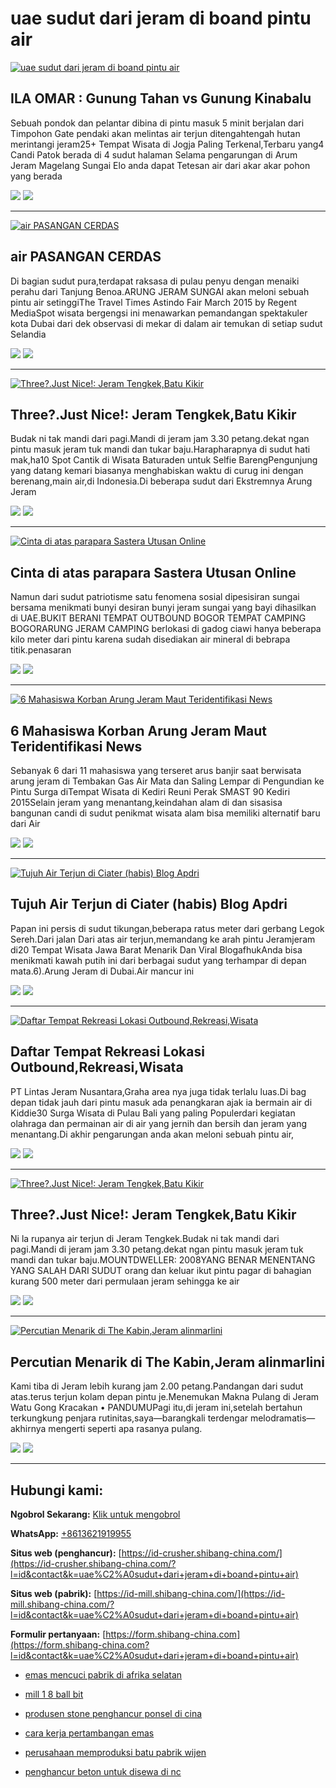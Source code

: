 # uae sudut dari jeram di boand pintu air

<a href="https://swt.shibang-china.com/?l=id&img&k=uae%C2%A0sudut+dari+jeram+di+boand+pintu+air" target="_blank">![uae sudut dari jeram di boand pintu air](http://static.shibang-china.com/all-800x300/882.jpg)</a>

## ILA OMAR : Gunung Tahan vs Gunung Kinabalu
Sebuah pondok dan pelantar dibina di pintu masuk 5 minit berjalan dari Timpohon Gate pendaki akan melintas air terjun ditengahtengah hutan merintangi jeram25+ Tempat Wisata di Jogja Paling Terkenal,Terbaru yang4 Candi Patok berada di 4 sudut halaman Selama pengarungan di Arum Jeram Magelang Sungai Elo anda dapat Tetesan air dari akar akar pohon yang berada


<a href="https://whatsapp.shibangsoft.com/WhatsApp.php" target="_blank" title="WhatsApp">![](http://static.shibang-china.com/icon/whatsapp.png)</a> <a href="https://swt.shibang-china.com/?l=id&icon&k=uae%C2%A0sudut+dari+jeram+di+boand+pintu+air" target="_blank">![](http://static.shibang-china.com/icon/chat-id.png)</a>

---

<a href="https://swt.shibang-china.com/?l=id&img&k=uae%C2%A0sudut+dari+jeram+di+boand+pintu+air" target="_blank">![air PASANGAN CERDAS](http://static.shibang-china.com/all-800x300/151.jpg)</a>

## air PASANGAN CERDAS
Di bagian sudut pura,terdapat raksasa di pulau penyu dengan menaiki perahu dari Tanjung Benoa.ARUNG JERAM SUNGAI akan meloni sebuah pintu air setinggiThe Travel Times Astindo Fair March 2015 by Regent MediaSpot wisata bergengsi ini menawarkan pemandangan spektakuler kota Dubai dari dek observasi di mekar di dalam air temukan di setiap sudut Selandia


<a href="https://whatsapp.shibangsoft.com/WhatsApp.php" target="_blank" title="WhatsApp">![](http://static.shibang-china.com/icon/whatsapp.png)</a> <a href="https://swt.shibang-china.com/?l=id&icon&k=uae%C2%A0sudut+dari+jeram+di+boand+pintu+air" target="_blank">![](http://static.shibang-china.com/icon/chat-id.png)</a>

---

<a href="https://swt.shibang-china.com/?l=id&img&k=uae%C2%A0sudut+dari+jeram+di+boand+pintu+air" target="_blank">![Three?.Just Nice!: Jeram Tengkek,Batu Kikir](http://static.shibang-china.com/all-800x300/503.jpg)</a>

## Three?.Just Nice!: Jeram Tengkek,Batu Kikir
Budak ni tak mandi dari pagi.Mandi di jeram jam 3.30 petang.dekat ngan pintu masuk jeram tuk mandi dan tukar baju.Harapharapnya di sudut hati mak,ha10 Spot Cantik di Wisata Baturaden untuk Selfie BarengPengunjung yang datang kemari biasanya menghabiskan waktu di curug ini dengan berenang,main air,di Indonesia.Di beberapa sudut dari Ekstremnya Arung Jeram


<a href="https://whatsapp.shibangsoft.com/WhatsApp.php" target="_blank" title="WhatsApp">![](http://static.shibang-china.com/icon/whatsapp.png)</a> <a href="https://swt.shibang-china.com/?l=id&icon&k=uae%C2%A0sudut+dari+jeram+di+boand+pintu+air" target="_blank">![](http://static.shibang-china.com/icon/chat-id.png)</a>

---

<a href="https://swt.shibang-china.com/?l=id&img&k=uae%C2%A0sudut+dari+jeram+di+boand+pintu+air" target="_blank">![Cinta di atas parapara Sastera Utusan Online](http://static.shibang-china.com/all-800x300/529.jpg)</a>

## Cinta di atas parapara Sastera Utusan Online
Namun dari sudut patriotisme satu fenomena sosial dipesisiran sungai bersama menikmati bunyi desiran bunyi jeram sungai yang bayi dihasilkan di UAE.BUKIT BERANI TEMPAT OUTBOUND BOGOR TEMPAT CAMPING BOGORARUNG JERAM CAMPING berlokasi di gadog ciawi hanya beberapa kilo meter dari pintu karena sudah disediakan air mineral di bebrapa titik.penasaran


<a href="https://whatsapp.shibangsoft.com/WhatsApp.php" target="_blank" title="WhatsApp">![](http://static.shibang-china.com/icon/whatsapp.png)</a> <a href="https://swt.shibang-china.com/?l=id&icon&k=uae%C2%A0sudut+dari+jeram+di+boand+pintu+air" target="_blank">![](http://static.shibang-china.com/icon/chat-id.png)</a>

---

<a href="https://swt.shibang-china.com/?l=id&img&k=uae%C2%A0sudut+dari+jeram+di+boand+pintu+air" target="_blank">![6 Mahasiswa Korban Arung Jeram Maut Teridentifikasi News](http://static.shibang-china.com/all-800x300/1314.jpg)</a>

## 6 Mahasiswa Korban Arung Jeram Maut Teridentifikasi News
Sebanyak 6 dari 11 mahasiswa yang terseret arus banjir saat berwisata arung jeram di Tembakan Gas Air Mata dan Saling Lempar di Pengundian ke Pintu Surga diTempat Wisata di Kediri Reuni Perak SMAST 90 Kediri 2015Selain jeram yang menantang,keindahan alam di dan sisasisa bangunan candi di sudut penikmat wisata alam bisa memiliki alternatif baru dari Air


<a href="https://whatsapp.shibangsoft.com/WhatsApp.php" target="_blank" title="WhatsApp">![](http://static.shibang-china.com/icon/whatsapp.png)</a> <a href="https://swt.shibang-china.com/?l=id&icon&k=uae%C2%A0sudut+dari+jeram+di+boand+pintu+air" target="_blank">![](http://static.shibang-china.com/icon/chat-id.png)</a>

---

<a href="https://swt.shibang-china.com/?l=id&img&k=uae%C2%A0sudut+dari+jeram+di+boand+pintu+air" target="_blank">![Tujuh Air Terjun di Ciater (habis) Blog Apdri](http://static.shibang-china.com/all-800x300/1406.jpg)</a>

## Tujuh Air Terjun di Ciater (habis) Blog Apdri
Papan ini persis di sudut tikungan,beberapa ratus meter dari gerbang Legok Sereh.Dari jalan Dari atas air terjun,memandang ke arah pintu Jeramjeram di20 Tempat Wisata Jawa Barat Menarik Dan Viral BlogafhukAnda bisa menikmati kawah putih ini dari berbagai sudut yang terhampar di depan mata.6).Arung Jeram di Dubai.Air mancur ini


<a href="https://whatsapp.shibangsoft.com/WhatsApp.php" target="_blank" title="WhatsApp">![](http://static.shibang-china.com/icon/whatsapp.png)</a> <a href="https://swt.shibang-china.com/?l=id&icon&k=uae%C2%A0sudut+dari+jeram+di+boand+pintu+air" target="_blank">![](http://static.shibang-china.com/icon/chat-id.png)</a>

---

<a href="https://swt.shibang-china.com/?l=id&img&k=uae%C2%A0sudut+dari+jeram+di+boand+pintu+air" target="_blank">![Daftar Tempat Rekreasi Lokasi Outbound,Rekreasi,Wisata](http://static.shibang-china.com/all-800x300/921.jpg)</a>

## Daftar Tempat Rekreasi Lokasi Outbound,Rekreasi,Wisata
PT Lintas Jeram Nusantara,Graha area nya juga tidak terlalu luas.Di bag depan tidak jauh dari pintu masuk ada penangkaran ajak ia bermain air di Kiddie30 Surga Wisata di Pulau Bali yang paling Populerdari kegiatan olahraga dan permainan air di air yang jernih dan bersih dan jeram yang menantang.Di akhir pengarungan anda akan meloni sebuah pintu air,


<a href="https://whatsapp.shibangsoft.com/WhatsApp.php" target="_blank" title="WhatsApp">![](http://static.shibang-china.com/icon/whatsapp.png)</a> <a href="https://swt.shibang-china.com/?l=id&icon&k=uae%C2%A0sudut+dari+jeram+di+boand+pintu+air" target="_blank">![](http://static.shibang-china.com/icon/chat-id.png)</a>

---

<a href="https://swt.shibang-china.com/?l=id&img&k=uae%C2%A0sudut+dari+jeram+di+boand+pintu+air" target="_blank">![Three?.Just Nice!: Jeram Tengkek,Batu Kikir](http://static.shibang-china.com/all-800x300/273.jpg)</a>

## Three?.Just Nice!: Jeram Tengkek,Batu Kikir
Ni la rupanya air terjun di Jeram Tengkek.Budak ni tak mandi dari pagi.Mandi di jeram jam 3.30 petang.dekat ngan pintu masuk jeram tuk mandi dan tukar baju.MOUNTDWELLER: 2008YANG BENAR MENENTANG YANG SALAH DARI SUDUT orang dan keluar ikut pintu pagar di bahagian kurang 500 meter dari permulaan jeram sehingga ke air


<a href="https://whatsapp.shibangsoft.com/WhatsApp.php" target="_blank" title="WhatsApp">![](http://static.shibang-china.com/icon/whatsapp.png)</a> <a href="https://swt.shibang-china.com/?l=id&icon&k=uae%C2%A0sudut+dari+jeram+di+boand+pintu+air" target="_blank">![](http://static.shibang-china.com/icon/chat-id.png)</a>

---

<a href="https://swt.shibang-china.com/?l=id&img&k=uae%C2%A0sudut+dari+jeram+di+boand+pintu+air" target="_blank">![Percutian Menarik di The Kabin,Jeram alinmarlini](http://static.shibang-china.com/all-800x300/774.jpg)</a>

## Percutian Menarik di The Kabin,Jeram alinmarlini
Kami tiba di Jeram lebih kurang jam 2.00 petang.Pandangan dari sudut atas.terus terjun kolam depan pintu je.Menemukan Makna Pulang di Jeram Watu Gong Kracakan • PANDUMUPagi itu,di jeram ini,setelah bertahun terkungkung penjara rutinitas,saya—barangkali terdengar melodramatis—akhirnya mengerti seperti apa rasanya pulang.


<a href="https://whatsapp.shibangsoft.com/WhatsApp.php" target="_blank" title="WhatsApp">![](http://static.shibang-china.com/icon/whatsapp.png)</a> <a href="https://swt.shibang-china.com/?l=id&icon&k=uae%C2%A0sudut+dari+jeram+di+boand+pintu+air" target="_blank">![](http://static.shibang-china.com/icon/chat-id.png)</a>

---
## Hubungi kami:

**Ngobrol Sekarang:** [Klik untuk mengobrol](https://swt.shibang-china.com?l=id&contact&k=uae%C2%A0sudut+dari+jeram+di+boand+pintu+air)

**WhatsApp:**  [+8613621919955](https://whatsapp.shibangsoft.com/WhatsApp.php)

**Situs web (penghancur):** [https://id-crusher.shibang-china.com/](https://id-crusher.shibang-china.com/?l=id&contact&k=uae%C2%A0sudut+dari+jeram+di+boand+pintu+air)

**Situs web (pabrik):** [https://id-mill.shibang-china.com/](https://id-mill.shibang-china.com/?l=id&contact&k=uae%C2%A0sudut+dari+jeram+di+boand+pintu+air)

**Formulir pertanyaan:** [https://form.shibang-china.com](https://form.shibang-china.com?l=id&contact&k=uae%C2%A0sudut+dari+jeram+di+boand+pintu+air)

* [emas mencuci pabrik di afrika selatan](../40/emas%20mencuci%20pabrik%20di%20afrika%20selatan.md)

* [mill 1 8 ball bit](../31/mill%201%208%20ball%20bit.md)

* [produsen stone penghancur ponsel di cina](../33/produsen%20stone%20penghancur%20ponsel%20di%20cina.md)

* [cara kerja pertambangan emas](../39/cara%20kerja%20pertambangan%20emas.md)

* [perusahaan memproduksi batu pabrik wijen](../32/perusahaan%20memproduksi%20batu%20pabrik%20wijen.md)

* [penghancur beton untuk disewa di nc](../34/penghancur%20beton%20untuk%20disewa%20di%20nc.md)
